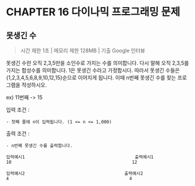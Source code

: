 # CHAPTER 16 다이나믹 프로그래밍 문제
## 못생긴 수

> 시간 제한 1초 | 메모리 제한 128MB | 기출 Google 인터뷰

못생긴 수란 오직 2,3,5만을 소인수로 가지는 수를 의미합니다. 다시 말해 오직 2,3,5를 가지는 합성수를 의미합니다.
1은 못생긴 수라고 가정합시다.
따라서 못생긴 수들은 {1,2,3,4,5,6,8,9,10,12,15}순으로 이어지게 됩니다. 이때 n번째 못생긴 수를 찾는 프로그램을 작성하시오.

ex) 11번째 -> 15

입력 조건 : 

    - 첫째 줄에 n이 입력됩니다. (1 <= n <= 1,000)
    
출력 조건 : 

    - n번째 못생긴 수를 출력합니다.
    
```
입력예시1                                          출력예시1
10                                              12
```   

```
입력예시2                                      출력예시2
4                                              4
```   
